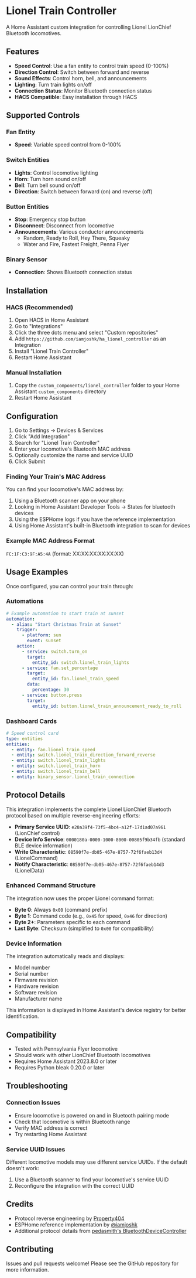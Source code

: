 # Lionel Train Controller

A Home Assistant custom integration for controlling Lionel LionChief Bluetooth locomotives.

## Features

- **Speed Control**: Use a fan entity to control train speed (0-100%)
- **Direction Control**: Switch between forward and reverse
- **Sound Effects**: Control horn, bell, and announcements  
- **Lighting**: Turn train lights on/off
- **Connection Status**: Monitor Bluetooth connection status
- **HACS Compatible**: Easy installation through HACS

## Supported Controls

### Fan Entity
- **Speed**: Variable speed control from 0-100%

### Switch Entities  
- **Lights**: Control locomotive lighting
- **Horn**: Turn horn sound on/off
- **Bell**: Turn bell sound on/off
- **Direction**: Switch between forward (on) and reverse (off)

### Button Entities
- **Stop**: Emergency stop button
- **Disconnect**: Disconnect from locomotive
- **Announcements**: Various conductor announcements
  - Random, Ready to Roll, Hey There, Squeaky
  - Water and Fire, Fastest Freight, Penna Flyer

### Binary Sensor
- **Connection**: Shows Bluetooth connection status

## Installation

### HACS (Recommended)
1. Open HACS in Home Assistant
2. Go to "Integrations"
3. Click the three dots menu and select "Custom repositories"
4. Add `https://github.com/iamjoshk/ha_lionel_controller` as an Integration
5. Install "Lionel Train Controller"
6. Restart Home Assistant

### Manual Installation
1. Copy the `custom_components/lionel_controller` folder to your Home Assistant `custom_components` directory
2. Restart Home Assistant

## Configuration

1. Go to Settings → Devices & Services
2. Click "Add Integration" 
3. Search for "Lionel Train Controller"
4. Enter your locomotive's Bluetooth MAC address
5. Optionally customize the name and service UUID
6. Click Submit

### Finding Your Train's MAC Address

You can find your locomotive's MAC address by:
1. Using a Bluetooth scanner app on your phone
2. Looking in Home Assistant Developer Tools → States for bluetooth devices
3. Using the ESPHome logs if you have the reference implementation
4. Using Home Assistant's built-in Bluetooth integration to scan for devices

### Example MAC Address Format
`FC:1F:C3:9F:A5:4A` (format: XX:XX:XX:XX:XX:XX)

## Usage Examples

Once configured, you can control your train through:

### Automations
```yaml
# Example automation to start train at sunset
automation:
  - alias: "Start Christmas Train at Sunset"
    trigger:
      - platform: sun
        event: sunset
    action:
      - service: switch.turn_on
        target:
          entity_id: switch.lionel_train_lights
      - service: fan.set_percentage  
        target:
          entity_id: fan.lionel_train_speed
        data:
          percentage: 30
      - service: button.press
        target:
          entity_id: button.lionel_train_announcement_ready_to_roll
```

### Dashboard Cards
```yaml
# Speed control card
type: entities
entities:
  - entity: fan.lionel_train_speed
  - entity: switch.lionel_train_direction_forward_reverse
  - entity: switch.lionel_train_lights
  - entity: switch.lionel_train_horn
  - entity: switch.lionel_train_bell
  - entity: binary_sensor.lionel_train_connection
```

## Protocol Details

This integration implements the complete Lionel LionChief Bluetooth protocol based on multiple reverse-engineering efforts:

- **Primary Service UUID**: `e20a39f4-73f5-4bc4-a12f-17d1ad07a961` (LionChief control)
- **Device Info Service**: `0000180a-0000-1000-8000-00805f9b34fb` (standard BLE device information)
- **Write Characteristic**: `08590f7e-db05-467e-8757-72f6faeb13d4` (LionelCommand)
- **Notify Characteristic**: `08590f7e-db05-467e-8757-72f6faeb14d3` (LionelData)

### Enhanced Command Structure

The integration now uses the proper Lionel command format:
- **Byte 0**: Always `0x00` (command prefix)
- **Byte 1**: Command code (e.g., `0x45` for speed, `0x46` for direction)
- **Byte 2+**: Parameters specific to each command
- **Last Byte**: Checksum (simplified to `0x00` for compatibility)

### Device Information

The integration automatically reads and displays:
- Model number
- Serial number
- Firmware revision
- Hardware revision
- Software revision
- Manufacturer name

This information is displayed in Home Assistant's device registry for better identification.

## Compatibility

- Tested with Pennsylvania Flyer locomotive
- Should work with other LionChief Bluetooth locomotives
- Requires Home Assistant 2023.8.0 or later
- Requires Python bleak 0.20.0 or later

## Troubleshooting

### Connection Issues
- Ensure locomotive is powered on and in Bluetooth pairing mode
- Check that locomotive is within Bluetooth range
- Verify MAC address is correct
- Try restarting Home Assistant

### Service UUID Issues
Different locomotive models may use different service UUIDs. If the default doesn't work:
1. Use a Bluetooth scanner to find your locomotive's service UUID
2. Reconfigure the integration with the correct UUID

## Credits

- Protocol reverse engineering by [Property404](https://github.com/Property404/lionchief-controller)
- ESPHome reference implementation by [@iamjoshk](https://github.com/iamjoshk/home-assistant-collection/tree/main/ESPHome/LionelController)
- Additional protocol details from [pedasmith's BluetoothDeviceController](https://github.com/pedasmith/BluetoothDeviceController/blob/main/BluetoothProtocolsDevices/Lionel_LionChief.cs)

## Contributing

Issues and pull requests welcome! Please see the GitHub repository for more information.
